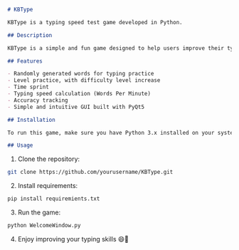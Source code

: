 ```markdown
# KBType

KBType is a typing speed test game developed in Python.

## Description

KBType is a simple and fun game designed to help users improve their typing speed and accuracy. Players are required to type random words that appear on the screen as quickly and accurately as possible. The game tracks the typing speed (words per minute) and accuracy of the player.

## Features

- Randomly generated words for typing practice
- Level practice, with difficulty level increase
- Time sprint
- Typing speed calculation (Words Per Minute)
- Accuracy tracking
- Simple and intuitive GUI built with PyQt5

## Installation

To run this game, make sure you have Python 3.x installed on your system. You can install the required dependencies using the following command:

## Usage
```

1. Clone the repository:
```bash
git clone https://github.com/yourusername/KBType.git
```

2. Install requirements:
```bash
pip install requiremients.txt
```

3. Run the game:
```bash
python WelcomeWindow.py
```

4. Enjoy improving your typing skills 😄🚀

